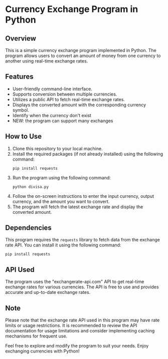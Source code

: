 # Currency Exchange Program in Python

## Overview

This is a simple currency exchange program implemented in Python. The program allows users to convert an amount of money from one currency to another using real-time exchange rates.

## Features

- User-friendly command-line interface.
- Supports conversion between multiple currencies.
- Utilizes a public API to fetch real-time exchange rates.
- Displays the converted amount with the corresponding currency symbol.
- Identify when the currency don't exist
- NEW: the program can support many exchanges

## How to Use

1. Clone this repository to your local machine.
2. Install the required packages (if not already installed) using the following command:
   ```
   pip install requests
   ```
3. Run the program using the following command:
   ```
   python divisa.py
   ```
4. Follow the on-screen instructions to enter the input currency, output currency, and the amount you want to convert.
5. The program will fetch the latest exchange rate and display the converted amount.

## Dependencies

This program requires the `requests` library to fetch data from the exchange rate API. You can install it using the following command:
```
pip install requests
```

## API Used

The program uses the "exchangerate-api.com" API to get real-time exchange rates for various currencies. The API is free to use and provides accurate and up-to-date exchange rates.

## Note

Please note that the exchange rate API used in this program may have rate limits or usage restrictions. It is recommended to review the API documentation for usage limitations and consider implementing caching mechanisms for frequent use.

Feel free to explore and modify the program to suit your needs. Enjoy exchanging currencies with Python!
